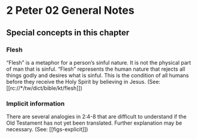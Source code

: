 # 2 Peter 02 General Notes
## Special concepts in this chapter

### Flesh

“Flesh” is a metaphor for a person’s sinful nature. It is not the physical part of man that is sinful. “Flesh” represents the human nature that rejects all things godly and desires what is sinful. This is the condition of all humans before they receive the Holy Spirit by believing in Jesus. (See: [[rc://*/tw/dict/bible/kt/flesh]])

### Implicit information
There are several analogies in 2:4-8 that are difficult to understand if the Old Testament has not yet been translated. Further explanation may be necessary. (See: [[figs-explicit]])
